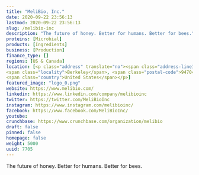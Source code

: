 ```yaml
---
title: "MeliBio, Inc."
date: 2020-09-22 23:56:13
lastmod: 2020-09-22 23:56:13
slug: /melibio-inc
description: "The future of honey. Better for humans. Better for bees."
proteins: [Microbial]
products: [Ingredients]
business: [Production]
finance_type: []
regions: [US & Canada]
location: [<p class="address" translate="no"><span class="address-line1">Martin Luther King Junior Way</span><br>
<span class="locality">Berkeley</span>, <span class="postal-code">94704</span><br>
<span class="country">United States</span></p>]
featured_image: "logo_0.png"
website: https://www.melibio.com/
linkedin: https://www.linkedin.com/company/melibioinc
twitter: https://twitter.com/MeliBioInc
instagram: https://www.instagram.com/melibioinc/
facebook: https://www.facebook.com/MeliBioInc/
youtube: 
crunchbase: https://www.crunchbase.com/organization/melibio
draft: false
pinned: false
homepage: false
weight: 5000
uuid: 7705
---
```

The future of honey. Better for humans. Better for bees.
